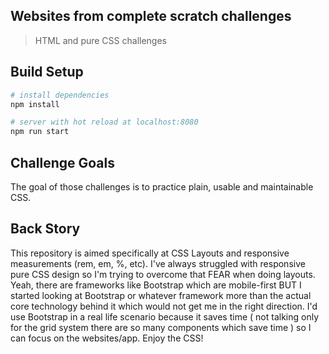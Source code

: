 ## Websites from complete scratch challenges
> HTML and pure CSS challenges


## Build Setup

``` bash
# install dependencies
npm install

# server with hot reload at localhost:8080
npm run start

```

## Challenge Goals
The goal of those challenges is to practice plain, usable and maintainable CSS.


## Back Story
This repository is aimed specifically at CSS Layouts and responsive measurements (rem, em, %, etc). I've always struggled with responsive pure CSS design so I'm trying to overcome that FEAR when doing layouts. Yeah, there are frameworks like Bootstrap which are mobile-first BUT I started looking at Bootstrap or whatever framework more than the actual core technology behind it which would not get me in the right direction. I'd use Bootstrap in a real life scenario because it saves time ( not talking only for the grid system there are so many components which save time ) so I can focus on the websites/app. Enjoy the CSS!
